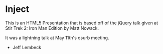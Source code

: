 # Inject #

This is an HTML5 Presentation that is based off of the jQuery talk given at Stir Trek 2: Iron Man Edition by Matt Nowack.

It was a lightning talk at May 11th's osurb meeting.

- Jeff Lembeck